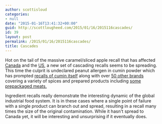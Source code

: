```yaml
---
author: scottisloud
categories:
- null
date: "2015-01-16T13:41:32+00:00"
guid: http://scottlougheed.com/2015/01/16/2015116cascades/
id: 39
layout: post
permalink: /2015/01/16/2015116cascades/
title: Cascades
---
```

Hot on the tail of the massive&nbsp;caramel/sliced apple recall that has affected <a target="_blank" href="http://www.inspection.gc.ca/about-the-cfia/newsroom/food-recall-warnings/complete-listing/2015-01-09/eng/1420849646175/1420849647112">Canada</a> and the <a target="_blank" href="http://www.foodsafetynews.com/2014/12/carmel-apples-linked-to-listeria-outbreak/#.VLkSfsk950s">US</a>, a new set of cascading recalls seems to be spreading. This time the culprit is undeclared peanut allergen in&nbsp;cumin powder which has&nbsp;prompted <a target="_blank" href="http://www.fda.gov/Safety/Recalls/ucm429688.htm">recalls of cumin itself</a> along with over [50 other brands](http://www.fda.gov/Safety/Recalls/ucm429688.htm) covering a variety of spices and prepared products including <a target="_blank" href="http://www.foodpoisonjournal.com/food-recall/more-meat-recalled-over-peanuts/#.VLkI_sk950s">some prepackaged meats.</a>

<span>Ingredient recalls really demonstrate&nbsp;</span>the&nbsp;interesting dynamic of the global industrial food system. It is in these cases where a single point of failure with a single product can branch out and spread, resulting in a recall many times the size of the original contamination. While it hasn't spread to Canada yet, it will be interesting and unsurprising if it eventually does.&nbsp;

 